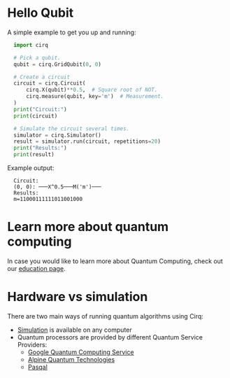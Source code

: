 # Hello Qubit

A simple example to get you up and running:

```python
  import cirq

  # Pick a qubit.
  qubit = cirq.GridQubit(0, 0)

  # Create a circuit
  circuit = cirq.Circuit(
      cirq.X(qubit)**0.5,  # Square root of NOT.
      cirq.measure(qubit, key='m')  # Measurement.
  )
  print("Circuit:")
  print(circuit)

  # Simulate the circuit several times.
  simulator = cirq.Simulator()
  result = simulator.run(circuit, repetitions=20)
  print("Results:")
  print(result)
```

Example output:

```
  Circuit:
  (0, 0): ───X^0.5───M('m')───
  Results:
  m=11000111111011001000
```

# Learn more about quantum computing

In case you would like to learn more about Quantum Computing, check out our [education page](/education). 

# Hardware vs simulation

There are two main ways of running quantum algorithms using Cirq:
 - [Simulation](simulation.ipynb) is available on any computer
 - Quantum processors are provided by different Quantum Service Providers: 
    - [Google Quantum Computing Service](tutorials/google/start.ipynb)
    - [Alpine Quantum Technologies](tutorials/aqt/getting_started.ipynb)
    - [Pasqal](tutorials/pasqal/getting_started.ipynb) 
